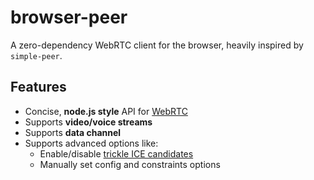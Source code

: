 # browser-peer
A zero-dependency WebRTC client for the browser, heavily inspired by `simple-peer`.

## Features

- Concise, **node.js style** API for [WebRTC](https://en.wikipedia.org/wiki/WebRTC)
- Supports **video/voice streams**
- Supports **data channel**
- Supports advanced options like:
  - Enable/disable [trickle ICE candidates](http://webrtchacks.com/trickle-ice/)
  - Manually set config and constraints options
